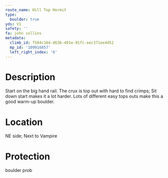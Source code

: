 ```yaml
---
route_name: Hill Top Hermit
type:
  boulder: true
yds: V1
safety: ''
fa: john collins
metadata:
  climb_id: f584c164-d63b-491e-91fc-eec371ee4d52
  mp_id: '109916857'
  left_right_index: '6'
---
```

# Description
Start on the big hand rail. The crux is top out with hard to find  crimps; Sit down start makes it a lot harder. Lots of different easy tops outs make this a good warm-up boulder.

# Location
NE side; Next to Vampire

# Protection
boulder prob

